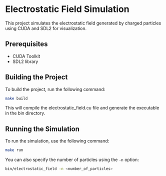 # Electrostatic Field Simulation

This project simulates the electrostatic field generated by charged particles using CUDA and SDL2 for visualization.

## Prerequisites

- CUDA Toolkit
- SDL2 library

## Building the Project

To build the project, run the following command:

```sh
make build
```
This will compile the electrostatic_field.cu file and generate the executable in the bin directory.

## Running the Simulation
To run the simulation, use the following command:

```sh
make run 
```

You can also specify the number of particles using the `-n` option:
```sh
bin/electrostatic_field -n <number_of_particles>
```

